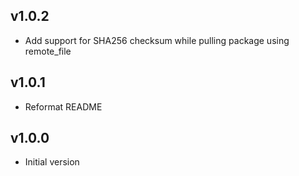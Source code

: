 ## v1.0.2

* Add support for SHA256 checksum while pulling package using remote_file

## v1.0.1

* Reformat README

## v1.0.0

* Initial version
